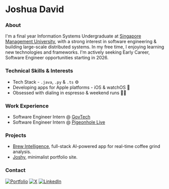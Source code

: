 # Joshua David

### About

I'm a final year Information Systems Undergraduate at [Singapore Management University](https://computing.smu.edu.sg/bsc-information-systems), with a strong interest in software engineering & building large-scale distributed systems. In my free time, I enjoying learning new technologies and frameworks. I'm actively seeking Early Career, Software Engineer opportunities starting in 2026.

### Technical Skills & Interests

- Tech Stack - `.java`, `.py` & `.ts` ⚙️
- Developing apps for Apple platforms - iOS & watchOS 
- Obsessed with dialing in espresso & weekend runs 🏃‍♂️

### Work Experience
- Software Engineer Intern @ [GovTech](https://tech.gov.sg)
- Software Engineer Intern @ [Pigeonhole Live](https://pigeonholelive.com)

### Projects
- [Brew Intelligence](https://brew.joshydavid.com), full-stack AI-powered app for real-time coffee grind analysis.
- [Joshy](https://joshydavid.com), minimalist portfolio site.

### Contact
[![Portfolio](https://img.shields.io/badge/website-000000?style=for-the-badge&logo=About.me&logoColor=white)](https://joshydavid.com)
[![X](https://img.shields.io/badge/X-000000?style=for-the-badge&logo=x&logoColor=white)](https://x.com/j0shydavid)
[![LinkedIn](https://img.shields.io/badge/LinkedIn-0077B5?style=for-the-badge&logo=linkedin&logoColor=white)](https://linkedin.com/in/joshydavid)
